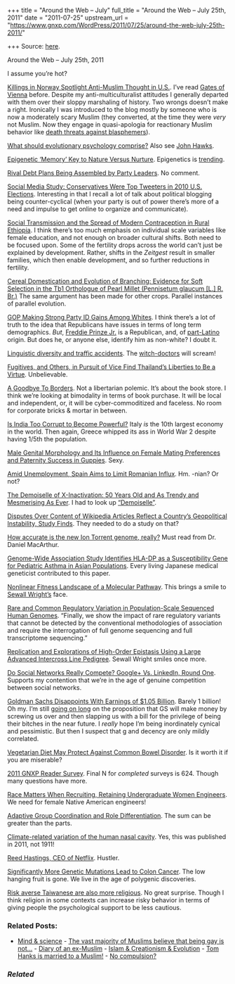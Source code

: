 +++
title = "Around the Web – July"
full_title = "Around the Web – July 25th, 2011"
date = "2011-07-25"
upstream_url = "https://www.gnxp.com/WordPress/2011/07/25/around-the-web-july-25th-2011/"

+++
Source: [here](https://www.gnxp.com/WordPress/2011/07/25/around-the-web-july-25th-2011/).

Around the Web – July 25th, 2011

I assume you’re hot?

[Killings in Norway Spotlight Anti-Muslim Thought in U.S.](http://www.nytimes.com/2011/07/25/us/25debate.html). I’ve read [Gates of Vienna](https://gatesofvienna.blogspot.com/) before. Despite my anti-multiculturalist attitudes I generally departed with them over their sloppy marshaling of history. Two wrongs doesn’t make a right. Ironically I was introduced to the blog mostly by someone who is now a moderately scary Muslim (they converted, at the time they were *very* not Muslim. Now they engage in quasi-apologia for reactionary Muslim behavior like [death threats against blasphemers](http://www.seattleweekly.com/2010-09-15/news/on-the-advice-of-the-fbi-cartoonist-molly-norris-disappears-from-view/)).

[What should evolutionary psychology comprise?](https://evolvingthoughts.net/2011/07/what-should-evolutionary-psychology-comprise/) Also see [John Hawks](http://johnhawks.net/weblog/reviews/brain/ev_psych/bolhuis-darwin-in-mind-2011.html).

[Epigenetic ‘Memory’ Key to Nature Versus Nurture](http://www.sciencedaily.com/releases/2011/07/110724135553.htm?utm_source=feedburner&utm_medium=feed&utm_campaign=Feed%3A+sciencedaily+%28ScienceDaily%3A+Latest+Science+News%29). Epigenetics is [trending](https://www.google.com/trends?q=epigenetics&ctab=0&geo=us&date=all&sort=0).

[Rival Debt Plans Being Assembled by Party Leaders](http://www.nytimes.com/2011/07/25/us/politics/25debt.html?partner=rss&emc=rss). No comment.

  
[Social Media Study: Conservatives Were Top Tweeters in 2010 U.S. Elections](http://www.sciencedaily.com/releases/2011/07/110721163033.htm?utm_source=feedburner&utm_medium=feed&utm_campaign=Feed%3A+sciencedaily+%28ScienceDaily%3A+Latest+Science+News%29). Interesting in that I recall a lot of talk about political blogging being counter-cyclical (when your party is out of power there’s more of a need and impulse to get online to organize and communicate).

[Social Transmission and the Spread of Modern Contraception in Rural Ethiopia](http://www.plosone.org/article/info%3Adoi%2F10.1371%2Fjournal.pone.0022515?utm_source=feedburner&utm_medium=feed&utm_campaign=Feed%3A+plosone%2FEvolutionaryBiology+%28PLoS+ONE+Alerts%3A+Evolutionary+Biology%29). I think there’s too much emphasis on individual scale variables like female education, and not enough on broader cultural shifts. Both need to be focused upon. Some of the fertility drops across the world can’t just be explained by development. Rather, shifts in the *Zeitgest* result in smaller families, which then enable development, and so further reductions in fertility.

[Cereal Domestication and Evolution of Branching: Evidence for Soft Selection in the Tb1 Orthologue of Pearl Millet (Pennisetum glaucum \[L.\] R. Br.)](http://www.plosone.org/article/info%3Adoi%2F10.1371%2Fjournal.pone.0022404?utm_source=feedburner&utm_medium=feed&utm_campaign=Feed%3A+plosone%2FEvolutionaryBiology+%28PLoS+ONE+Alerts%3A+Evolutionary+Biology%29) The same argument has been made for other crops. Parallel instances of parallel evolution.

[GOP Making Strong Party ID Gains Among Whites](http://thinkprogress.org/yglesias/2011/07/22/276773/gop-making-strong-party-id-gains-among-whites/?utm_source=feedburner&utm_medium=feed&utm_campaign=Feed%3A+matthewyglesias+%28Matthew+Yglesias%29). I think there’s a lot of truth to the idea that Republicans have issues in terms of long term demographics. *But*, [Freddie Prinze Jr.](https://en.wikipedia.org/wiki/Freddie_Prinze,_Jr.) is a Republican, and, of [part-Latino](https://en.wikipedia.org/wiki/Freddie_Prinze) origin. But does he, or anyone else, identify him as non-white? I doubt it.

[Linguistic diversity and traffic accidents](http://www.replicatedtypo.com/uncategorized/linguistic-diversity-and-traffic-accidents/3762/). The [witch-doctors](https://en.wikipedia.org/wiki/Cultural_anthropology) will scream!

[Fugitives, and Others, in Pursuit of Vice Find Thailand’s Liberties to Be a Virtue](http://www.nytimes.com/2011/07/21/world/asia/21iht-thailand21.html?partner=rss&emc=rss). Unbelievable.

[A Goodbye To Borders](http://thinkprogress.org/yglesias/2011/07/22/276068/a-goodbye-to-borders/?utm_source=feedburner&utm_medium=feed&utm_campaign=Feed%3A+matthewyglesias+%28Matthew+Yglesias%29). Not a libertarian polemic. It’s about the book store. I think we’re looking at bimodality in terms of book purchase. It will be local and independent, or, it will be cyber-commoditized and faceless. No room for corporate bricks & mortar in between.

[Is India Too Corrupt to Become Powerful?](http://www.nationalreview.com/agenda/272469/india-too-corrupt-become-powerful-reihan-salam) Italy *is* the 10th largest economy in the world. Then again, Greece whipped its ass in World War 2 despite having 1/5th the population.

[Male Genital Morphology and Its Influence on Female Mating Preferences and Paternity Success in Guppies](http://www.plosone.org/article/info%3Adoi%2F10.1371%2Fjournal.pone.0022329?utm_source=feedburner&utm_medium=feed&utm_campaign=Feed%3A+plosone%2FEvolutionaryBiology+%28PLoS+ONE+Alerts%3A+Evolutionary+Biology%29). Sexy.

[Amid Unemployment, Spain Aims to Limit Romanian Influx](http://www.nytimes.com/2011/07/22/world/europe/22madrid.html). Hm. -nian? Or not?

[The Demoiselle of X-Inactivation: 50 Years Old and As Trendy and Mesmerising As Ever](http://www.plosgenetics.org/article/info%3Adoi%2F10.1371%2Fjournal.pgen.1002212?utm_source=feedburner&utm_medium=feed&utm_campaign=Feed%3A+plosgenetics%2FNewArticles+%28Ambra+-+Genetics+New+Articles%29). I had to look up [“Demoiselle”](https://en.wikipedia.org/wiki/Demoiselle).

[Disputes Over Content of Wikipedia Articles Reflect a Country’s Geopolitical Instability, Study Finds](http://www.sciencedaily.com/releases/2011/07/110720142009.htm?utm_source=feedburner&utm_medium=feed&utm_campaign=Feed%3A+sciencedaily+%28ScienceDaily%3A+Latest+Science+News%29). They needed to do a study on that?

[How accurate is the new Ion Torrent genome, really?](http://www.wired.com/wiredscience/2011/07/how-accurate-is-the-new-ion-torrent-genome-really/) Must read from Dr. Daniel MacArthur.

[Genome-Wide Association Study Identifies HLA-DP as a Susceptibility Gene for Pediatric Asthma in Asian Populations](http://www.plosgenetics.org/article/info%3Adoi%2F10.1371%2Fjournal.pgen.1002170?utm_source=feedburner&utm_medium=feed&utm_campaign=Feed%3A+plosgenetics%2FNewArticles+%28Ambra+-+Genetics+New+Articles%29). Every living Japanese medical geneticist contributed to this paper.

[Nonlinear Fitness Landscape of a Molecular Pathway](http://www.plosgenetics.org/article/info%3Adoi%2F10.1371%2Fjournal.pgen.1002160?utm_source=feedburner&utm_medium=feed&utm_campaign=Feed%3A+plosgenetics%2FNewArticles+%28Ambra+-+Genetics+New+Articles%29). This brings a smile to [Sewall Wright’s](https://en.wikipedia.org/wiki/Sewall_Wright) face.

[Rare and Common Regulatory Variation in Population-Scale Sequenced Human Genomes](http://www.plosgenetics.org/article/info%3Adoi%2F10.1371%2Fjournal.pgen.1002144?utm_source=feedburner&utm_medium=feed&utm_campaign=Feed%3A+plosgenetics%2FNewArticles+%28Ambra+-+Genetics+New+Articles%29). “Finally, we show the impact of rare regulatory variants that cannot be detected by the conventional methodologies of association and require the interrogation of full genome sequencing and full transcriptome sequencing.”

[Replication and Explorations of High-Order Epistasis Using a Large Advanced Intercross Line Pedigree](http://www.plosgenetics.org/article/info%3Adoi%2F10.1371%2Fjournal.pgen.1002180?utm_source=feedburner&utm_medium=feed&utm_campaign=Feed%3A+plosgenetics%2FNewArticles+%28Ambra+-+Genetics+New+Articles%29). Sewall Wright smiles once more.

[Do Social Networks Really Compete? Google+ Vs. LinkedIn, Round One](http://www.fastcompany.com/1768119/google-plus-vs-linkedin-are-social-networks-in-competition?partner=gnews). Supports my contention that we’re in the age of genuine competition between social networks.

[Goldman Sachs Disappoints With Earnings of \$1.05 Billion](http://dealbook.nytimes.com/2011/07/19/goldman-sachs-reports-profit-of-1-05-billion/?partner=rss&emc=rss). Barely 1 billion! Oh my. I’m still [going on long](http://money.cnn.com/2005/02/02/pf/expert/ask_expert/index.htm) on the proposition that GS will make money by screwing us over and then slapping us with a bill for the privilege of being their bitches in the near future. I *really* hope I’m being inordinately cynical and pessimistic. But then I suspect that [g](https://en.wikipedia.org/wiki/General_intelligence_factor) and decency are only mildly correlated.

[Vegetarian Diet May Protect Against Common Bowel Disorder](http://www.sciencedaily.com/releases/2011/07/110719194358.htm?utm_source=feedburner&utm_medium=feed&utm_campaign=Feed%3A+sciencedaily+%28ScienceDaily%3A+Latest+Science+News%29). Is it worth it if you are miserable?

[2011 GNXP Reader Survey](http://questionpro.com/s/1-515702-2462467). Final N for *completed* surveys is 624. Though many questions have more.

[Race Matters When Recruiting, Retaining Undergraduate Women Engineers](http://www.sciencedaily.com/releases/2011/07/110719161550.htm?utm_source=feedburner&utm_medium=feed&utm_campaign=Feed%3A+sciencedaily+%28ScienceDaily%3A+Latest+Science+News%29). We need for female Native American engineers!

[Adaptive Group Coordination and Role Differentiation](http://www.plosone.org/article/info%3Adoi%2F10.1371%2Fjournal.pone.0022377?utm_source=feedburner&utm_medium=feed&utm_campaign=Feed%3A+plosone%2FEvolutionaryBiology+%28PLoS+ONE+Alerts%3A+Evolutionary+Biology%29). The sum can be greater than the parts.

[Climate-related variation of the human nasal cavity](https://dienekes.blogspot.com/2011/07/climate-related-variation-of-human.html). Yes, this was published in 2011, not 1911!

[Reed Hastings, CEO of Netflix](http://www.slate.com/id/2299162/). Hustler.

[Significantly More Genetic Mutations Lead to Colon Cancer](http://www.sciencedaily.com/releases/2011/07/110718085327.htm?utm_source=feedburner&utm_medium=feed&utm_campaign=Feed%3A+sciencedaily+%28ScienceDaily%3A+Latest+Science+News%29). The low hanging fruit is gone. We live in the age of polygenic discoveries.

[Risk averse Taiwanese are also more religious](http://epiphenom.fieldofscience.com/2011/07/risk-averse-taiwanese-are-also-more.html?utm_source=feedburner&utm_medium=feed&utm_campaign=Feed%3A+BhaScienceGroup+%28Epiphenom%29). No great surprise. Though I think religion in some contexts can increase risky behavior in terms of giving people the psychological support to be less cautious.

### Related Posts:

- [Mind &
  science](https://www.gnxp.com/WordPress/2006/08/06/mind-science/) - [The vast majority of Muslims believe that being gay is
  not…](https://www.gnxp.com/WordPress/2017/04/02/the-vast-majority-of-muslims-believe-that-being-gay-is-not-morally-acceptable/) - [Diary of an
  ex-Muslim](https://www.gnxp.com/WordPress/2009/11/30/diary-of-an-ex-muslim/) - [Islam & Creationism &
  Evolution](https://www.gnxp.com/WordPress/2006/07/04/islam-creationism-evolution/) - [Tom Hanks is married to a
  Muslim!](https://www.gnxp.com/WordPress/2006/04/05/tom-hanks-is-married-to-a-muslim/) - [No
  compulsion?](https://www.gnxp.com/WordPress/2006/08/29/no-compulsion/)

### *Related*

[](https://www.addtoany.com/add_to/facebook?linkurl=https%3A%2F%2Fwww.gnxp.com%2FWordPress%2F2011%2F07%2F25%2Faround-the-web-july-25th-2011%2F&linkname=Around%20the%20Web%20%E2%80%93%20July%2025th%2C%202011 "Facebook")[](https://www.addtoany.com/add_to/twitter?linkurl=https%3A%2F%2Fwww.gnxp.com%2FWordPress%2F2011%2F07%2F25%2Faround-the-web-july-25th-2011%2F&linkname=Around%20the%20Web%20%E2%80%93%20July%2025th%2C%202011 "Twitter")[](https://www.addtoany.com/add_to/email?linkurl=https%3A%2F%2Fwww.gnxp.com%2FWordPress%2F2011%2F07%2F25%2Faround-the-web-july-25th-2011%2F&linkname=Around%20the%20Web%20%E2%80%93%20July%2025th%2C%202011 "Email")[](https://www.addtoany.com/share)
